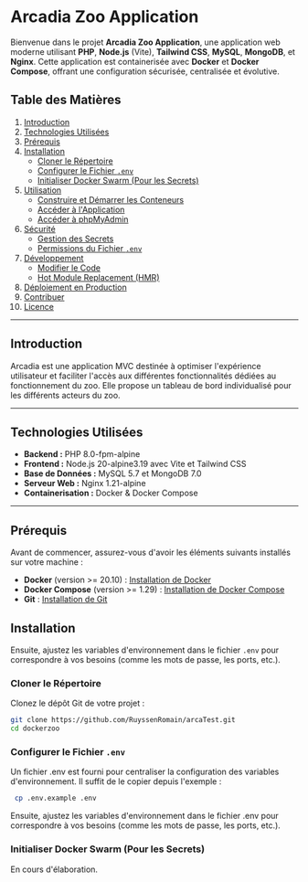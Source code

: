 # Arcadia Zoo Application

Bienvenue dans le projet **Arcadia Zoo Application**, une application web moderne utilisant **PHP**, **Node.js** (Vite), **Tailwind CSS**, **MySQL**, **MongoDB**, et **Nginx**. Cette application est containerisée avec **Docker** et **Docker Compose**, offrant une configuration sécurisée, centralisée et évolutive.

## Table des Matières

1. [Introduction](#introduction)
2. [Technologies Utilisées](#technologies-utilisées)
3. [Prérequis](#prérequis)
4. [Installation](#installation)
    - [Cloner le Répertoire](#cloner-le-répertoire)
    - [Configurer le Fichier `.env`](#configurer-le-fichier-env)
    - [Initialiser Docker Swarm (Pour les Secrets)](#initialiser-docker-swarm-pour-les-secrets)
5. [Utilisation](#utilisation)
    - [Construire et Démarrer les Conteneurs](#construire-et-démarrer-les-conteneurs)
    - [Accéder à l'Application](#accéder-à-lapplication)
    - [Accéder à phpMyAdmin](#accéder-à-phpmyadmin)
6. [Sécurité](#sécurité)
    - [Gestion des Secrets](#gestion-des-secrets)
    - [Permissions du Fichier `.env`](#permissions-du-fichier-env)
7. [Développement](#développement)
    - [Modifier le Code](#modifier-le-code)
    - [Hot Module Replacement (HMR)](#hot-module-replacement-hmr)
8. [Déploiement en Production](#déploiement-en-production)
9. [Contribuer](#contribuer)
10. [Licence](#licence)

---
## Introduction <a name="Introduction"></a>

Arcadia est une application MVC destinée à optimiser l'expérience utilisateur et faciliter l'accès aux différentes fonctionnalités dédiées au fonctionnement du zoo. Elle propose un tableau de bord individualisé pour les différents acteurs du zoo.

---

## Technologies Utilisées <a name="Technologies Utilisées"></a>

- **Backend :** PHP 8.0-fpm-alpine
- **Frontend :** Node.js 20-alpine3.19 avec Vite et Tailwind CSS
- **Base de Données :** MySQL 5.7 et MongoDB 7.0
- **Serveur Web :** Nginx 1.21-alpine
- **Containerisation :** Docker & Docker Compose

---

## Prérequis  <a name="prérequis"></a>

Avant de commencer, assurez-vous d'avoir les éléments suivants installés sur votre machine :

- **Docker** (version >= 20.10) : [Installation de Docker](https://docs.docker.com/get-docker/)
- **Docker Compose** (version >= 1.29) : [Installation de Docker Compose](https://docs.docker.com/compose/install/)
- **Git** : [Installation de Git](https://git-scm.com/book/en/v2/Getting-Started-Installing-Git)

## Installation  <a name="Installation"></a>


Ensuite, ajustez les variables d'environnement dans le fichier `.env` pour correspondre à vos besoins (comme les mots de passe, les ports, etc.).
### Cloner le Répertoire <a name=" Cloner le Répertoire"></a>

Clonez le dépôt Git de votre projet :

```bash
git clone https://github.com/RuyssenRomain/arcaTest.git
cd dockerzoo
```

### Configurer le Fichier `.env` <a name="Configurer le Fichier `.env`"></a>

Un fichier .env est fourni pour centraliser la configuration des variables d'environnement. Il suffit de le copier depuis l'exemple :

```bash
 cp .env.example .env
 ```
Ensuite, ajustez les variables d'environnement dans le fichier .env pour correspondre à vos besoins (comme les mots de passe, les ports, etc.).

### Initialiser Docker Swarm (Pour les Secrets)<a name="Initialiser Docker Swarm (Pour les Secrets)"></a>
En cours d'élaboration.